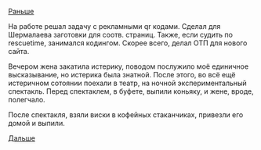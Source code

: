 [Раньше](2018.07.18.md)

На работе решал задачу с рекламными qr кодами. Сделал для Шермалаева заготовки для соотв. страниц.
Также, если судить по rescuetime, занимался кодингом. Скорее всего, делал ОТП для нового сайта.

Вечером жена закатила истерику, поводом послужило моё единичное высказывание, но истерика была знатной.
После этого, во всё ещё истеричном сотоянии поехали в театр, на ночной экспериментальный спектакль. Перед спектаклем, в буфете, выпили коньяку, и жене, вроде, полегчало.

После спектакля, взяли виски в кофейных стаканчиках, привезли его домой и выпили.

[Дальше](2018.07.23.md)